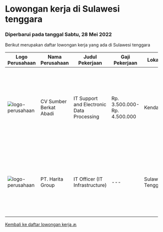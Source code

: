 
  # Lowongan kerja di Sulawesi tenggara

  ### Diperbarui pada tanggal Sabtu, 28 Mei 2022

  Berikut merupakan daftar lowongan kerja yang ada di Sulawesi tenggara

  |Logo Perusahaan | Nama Perusahaan | Judul Pekerjaan | Gaji Pekerjaan | Lokasi | Deskripsi | Tanggal diunggah | Pranala |
  | -------------- | --------------- | --------------- | --------- | --------- | -------------- | ------- | ----------- |
  |![logo-perusahaan](https://image-service-cdn.seek.com.au/c083f7cd6d2815045d26ceabda352fc0f89ed765/ee4dce1061f3f616224767ad58cb2fc751b8d2dc)|CV Sumber Berkat Abadi|IT Support and Electronic Data Processing|Rp. 3.500.000-Rp. 4.500.000|Kendari|Kami membutuhkan Staff IT dan EDP Support dengan Joblist sebagai berikut: Memiliki Skill untuk melakukan Troubleshooting dan maintenance terhadap,...|Rabu, 25 Mei 2022|https://www.jobstreet.co.id/id/job/it-support-and-electronic-data-processing-3896444?token=0~2317e7d6-fbd0-4153-90fe-b88a9038e837&sectionRank=1&jobId=jobstreet-id-job-3896444|
|![logo-perusahaan](https://image-service-cdn.seek.com.au/0e5eef6d2e8a37f780b33d25c761de42e1a8df49/ee4dce1061f3f616224767ad58cb2fc751b8d2dc)|PT. Harita Group|IT Officer (IT Infrastructure)|---|Sulawesi Tenggara|Kualifikasi: Latar belakang pendidikan minimal S1 Teknik Informatika atau jurusan relevan lainnya Memiliki pengalaman di posisi yang sama selama...|Selasa, 10 Mei 2022|https://www.jobstreet.co.id/id/job/it-officer-it-infrastructure-3876035?token=0~2317e7d6-fbd0-4153-90fe-b88a9038e837&sectionRank=2&jobId=jobstreet-id-job-3876035|


  [Kembali ke daftar lowongan kerja 🔙](../README.md#daftar-lowongan-kerja)
  